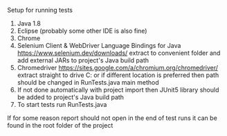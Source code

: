 Setup for running tests

1. Java 1.8
2. Eclipse (probably some other IDE is also fine)
3. Chrome
4. Selenium Client & WebDriver Language Bindings for Java
https://www.selenium.dev/downloads/
extract to convenient folder and add external JARs to project's Java build path
5. Chromedriver
https://sites.google.com/a/chromium.org/chromedriver/
extract straight to drive C: or if different location is preferred then path should be changed in RunTests.java main method
6. If not done automatically with project import then JUnit5 library should be added to project's Java build path
7. To start tests run RunTests.java

If for some reason report should not open in the end of test runs it can be found in the root folder of the project

